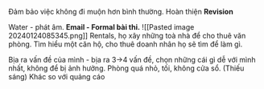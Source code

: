 Đảm bảo  việc không đi muộn hơn bình thường.
Hoàn thiện **Revision**

Water - phát âm.
**Email - Formal bài thi.**
![[Pasted image 20240124085345.png]]
Rentals, họ xây những toà nhà để cho thuê văn phòng. Tìm hiểu một căn hộ, cho thuê doanh nhân họ sẽ tìm để làm gì.

Bịa ra vấn đề của mình - bịa ra 3->4 vấn đề, chọn những cái gì dễ với mình nhất, không để bị ảnh hưởng. 
	Phòng quá nhỏ, tối, không cửa sổ. (Thiếu sáng)
	Khác so với quảng cáo

